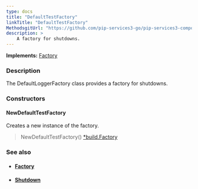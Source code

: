 ```yaml
---
type: docs
title: "DefaultTestFactory"
linkTitle: "DefaultTestFactory"
MethodsgitUrl: "https://github.com/pip-services3-go/pip-services3-components-go"
description: >
    A factory for shutdowns.
---
```


**Implements:** [Factory](../../build/factory)

### Description

The DefaultLoggerFactory class provides a factory for shutdowns.

### Constructors

#### NewDefaultTestFactory
Creates a new instance of the factory.

> NewDefaultTestFactory() [*build.Factory](../../build/factory)


### See also
- #### [Factory](../../build/factory)
- #### [Shutdown](../shutdown)
